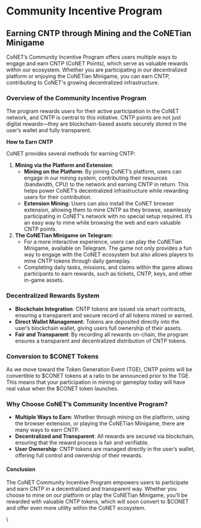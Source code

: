 # Community Incentive Program

## Earning CNTP through Mining and the CoNETian Minigame

CoNET’s Community Incentive Program offers users multiple ways to engage and earn CNTP (CoNET Points), which serve as valuable rewards within our ecosystem. Whether you are participating in our decentralized platform or enjoying the CoNETian Minigame, you can earn CNTP, contributing to CoNET's growing decentralized infrastructure.

### Overview of the Community Incentive Program

The program rewards users for their active participation in the CoNET network, and CNTP is central to this initiative. CNTP points are not just digital rewards—they are blockchain-based assets securely stored in the user’s wallet and fully transparent.

**How to Earn CNTP**

CoNET provides several methods for earning CNTP:

1. **Mining via the Platform and Extension**:
   * **Mining on the Platform**: By joining CoNET’s platform, users can engage in our mining system, contributing their resources (bandwidth, CPU) to the network and earning CNTP in return. This helps power CoNET’s decentralized infrastructure while rewarding users for their contribution.
   * **Extension Mining**: Users can also install the CoNET browser extension, allowing them to mine CNTP as they browse, seamlessly participating in CoNET's network with no special setup required. It’s an easy way to mine while browsing the web and earn valuable CNTP points.
2. **The CoNETian Minigame on Telegram**:
   * For a more interactive experience, users can play the CoNETian Minigame, available on Telegram. The game not only provides a fun way to engage with the CoNET ecosystem but also allows players to mine CNTP tokens through daily gameplay.
   * Completing daily tasks, missions, and claims within the game allows participants to earn rewards, such as tickets, CNTP, keys, and other in-game assets.

### Decentralized Rewards System

* **Blockchain Integration**: CNTP tokens are issued via smart contracts, ensuring a transparent and secure record of all tokens mined or earned.
* **Direct Wallet Management**: Tokens are deposited directly into the user’s blockchain wallet, giving users full ownership of their assets.
* **Fair and Transparent**: By recording all rewards on-chain, the program ensures a transparent and decentralized distribution of CNTP tokens.

### Conversion to $CONET Tokens

As we move toward the Token Generation Event (TGE), CNTP points will be convertible to $CONET tokens at a ratio to be announced prior to the TGE. This means that your participation in mining or gameplay today will have real value when the $CONET token launches.

### Why Choose CoNET’s Community Incentive Program?

* **Multiple Ways to Earn**: Whether through mining on the platform, using the browser extension, or playing the CoNETian Minigame, there are many ways to earn CNTP.
* **Decentralized and Transparent**: All rewards are secured via blockchain, ensuring that the reward process is fair and verifiable.
* **User Ownership**: CNTP tokens are managed directly in the user’s wallet, offering full control and ownership of their rewards.

#### Conclusion

The CoNET Community Incentive Program empowers users to participate and earn CNTP in a decentralized and transparent way. Whether you choose to mine on our platform or play the CoNETian Minigame, you’ll be rewarded with valuable CNTP tokens, which will soon convert to $CONET and offer even more utility within the CoNET ecosystem.

\
